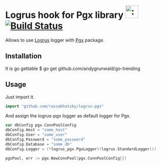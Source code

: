 # Logrus hook for Pgx library <img src="http://i.imgur.com/hTeVwmJ.png" width="40" height="40" alt=":walrus:" class="emoji" title=":walrus:" />[![Build Status](https://travis-ci.org/rassakhatsky/logrus-pgx.svg?branch=master)](https://travis-ci.org/rassakhatsky/logrus-pgx)
Allows to use [Logrus](https://github.com/sirupsen/logrus) logger with [Pgx](https://github.com/jackc/pgx) package.

## Installation
It is go gettable
  $ go get github.com/andygrunwald/go-trending

## Usage
Just import it.
```go
import "github.com/rassakhatsky/logrus-pgx"
```
And assign the logrus-pgx logger as default logger for Pgx.
```go
var dbConfig pgx.ConnPoolConfig
dbConfig.Host = "some_host"
dbConfig.User = "some_user"
dbConfig.Password = "some_password"
dbConfig.Database = "some_db"
dbConfig.Logger = (*logrus_pgx.PgxLogger)(logrus.StandardLogger())

pgxPool, err := pgx.NewConnPool(pgx.ConnPoolConfig{})
```

